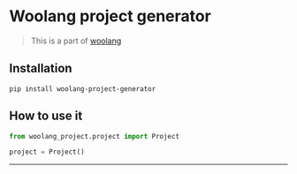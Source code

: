 # Woolang project generator

> This is a part of [woolang](https://github.com/woo-lang/woolang)

## Installation
 
`pip install woolang-project-generator`

## How to use it

```python
from woolang_project.project import Project

project = Project()
```

<hr>

